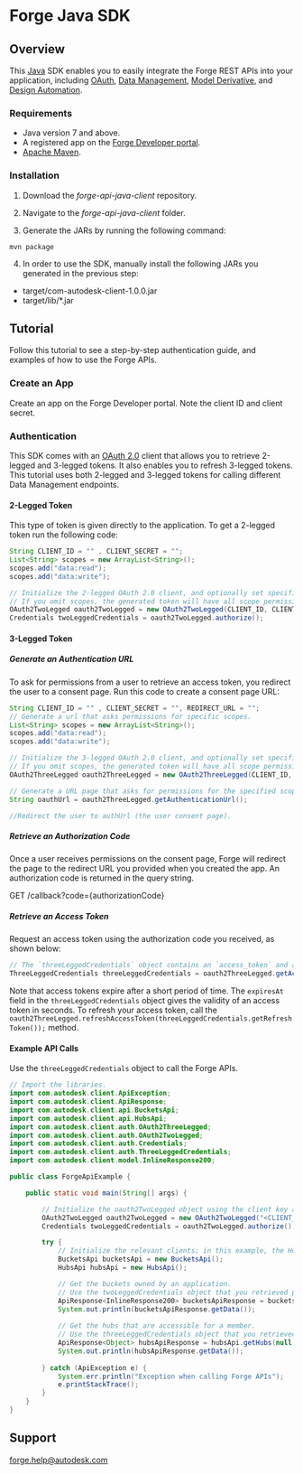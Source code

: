 # Forge Java SDK

## Overview
This [Java](https://java.com/) SDK enables you to easily integrate the Forge REST APIs into your application,
including <a href="https://developer.autodesk.com/en/docs/oauth/v2/overview/" target="_blank">OAuth</a>, <a href="https://developer.autodesk.com/en/docs/data/v2/overview/" target="_blank">Data Management</a>, <a href="https://developer.autodesk.com/en/docs/model-derivative/v2/overview/" target="_blank">Model Derivative</a>, and <a href="https://developer.autodesk.com/en/docs/design-automation/v2/overview/" target="_blank">Design Automation</a>.

### Requirements
* Java version 7 and above.
* A registered app on the <a href="https://developer.autodesk.com/myapps" target="_blank">Forge Developer portal</a>.
* [Apache Maven](https://maven.apache.org/).

### Installation
1) Download the *forge-api-java-client* repository.

2) Navigate to the *forge-api-java-client* folder. 

3) Generate the JARs by running the following command:

```shell
mvn package
```

4) In order to use the SDK, manually install the following JARs you generated in the previous step:

* target/com-autodesk-client-1.0.0.jar
* target/lib/*.jar

## Tutorial
Follow this tutorial to see a step-by-step authentication guide, and examples of how to use the Forge APIs.

### Create an App
Create an app on the Forge Developer portal. Note the client ID and client secret.

### Authentication
This SDK comes with an <a href="https://developer.autodesk.com/en/docs/oauth/v2/overview/" target="_blank">OAuth 2.0</a> client that allows you to retrieve 2-legged and 3-legged tokens. It also enables you to refresh 3-legged tokens. This tutorial uses both 2-legged and 3-legged tokens for calling different Data Management endpoints.


#### 2-Legged Token

This type of token is given directly to the application.
To get a 2-legged token run the following code:

``` Java
String CLIENT_ID = "" , CLIENT_SECRET = "";
List<String> scopes = new ArrayList<String>();
scopes.add("data:read");
scopes.add("data:write");

// Initialize the 2-legged OAuth 2.0 client, and optionally set specific scopes.
// If you omit scopes, the generated token will have all scope permissions.
OAuth2TwoLegged oauth2TwoLegged = new OAuth2TwoLegged(CLIENT_ID, CLIENT_SECRET, scopes);
Credentials twoLeggedCredentials = oauth2TwoLegged.authorize();
```

#### 3-Legged Token
##### Generate an Authentication URL

To ask for permissions from a user to retrieve an access token, you
redirect the user to a consent page. Run this code to create a consent page URL:

``` Java
String CLIENT_ID = "" , CLIENT_SECRET = "", REDIRECT_URL = "";
// Generate a url that asks permissions for specific scopes.
List<String> scopes = new ArrayList<String>();
scopes.add("data:read");
scopes.add("data:write");

// Initialize the 3-legged OAuth 2.0 client, and optionally set specific scopes.
// If you omit scopes, the generated token will have all scope permissions.
OAuth2ThreeLegged oauth2ThreeLegged = new OAuth2ThreeLegged(CLIENT_ID, CLIENT_SECRET, REDIRECT_URL, scopes);

// Generate a URL page that asks for permissions for the specified scopes.
String oauthUrl = oauth2ThreeLegged.getAuthenticationUrl();

//Redirect the user to authUrl (the user consent page).
```

##### Retrieve an Authorization Code

Once a user receives permissions on the consent page, Forge will redirect
the page to the redirect URL you provided when you created the app. An authorization code is returned in the query string.

GET /callback?code={authorizationCode}

##### Retrieve an Access Token

Request an access token using the authorization code you received, as shown below:

``` Java
// The `threeLeggedCredentials` object contains an `access_token` and an optional `refresh_token` that you can use to call the endpoints.
ThreeLeggedCredentials threeLeggedCredentials = oauth2ThreeLegged.getAccessToken(authorizationCode);
```

Note that access tokens expire after a short period of time. The `expiresAt` field in the `threeLeggedCredentials` object gives the validity of an access token in seconds. To refresh your access token, call the `oauth2ThreeLegged.refreshAccessToken(threeLeggedCredentials.getRefreshToken());` method.


#### Example API Calls

Use the `threeLeggedCredentials` object to call the Forge APIs.

```java
// Import the libraries.
import com.autodesk.client.ApiException;
import com.autodesk.client.ApiResponse;
import com.autodesk.client.api.BucketsApi;
import com.autodesk.client.api.HubsApi;
import com.autodesk.client.auth.OAuth2ThreeLegged;
import com.autodesk.client.auth.OAuth2TwoLegged;
import com.autodesk.client.auth.Credentials;
import com.autodesk.client.auth.ThreeLeggedCredentials;
import com.autodesk.client.model.InlineResponse200;

public class ForgeApiExample {

    public static void main(String[] args) {

        // Initialize the oauth2TwoLegged object using the client key and client secret you received when creating the app on the Forge Developer portal:
        OAuth2TwoLegged oauth2TwoLegged = new OAuth2TwoLegged("<CLIENT_ID>", "<CLIENT_SECRET>", null);
        Credentials twoLeggedCredentials = oauth2TwoLegged.authorize();

        try {
            // Initialize the relevant clients; in this example, the Hubs and Buckets clients (part of the Data Management API).
            BucketsApi bucketsApi = new BucketsApi();
            HubsApi hubsApi = new HubsApi();

            // Get the buckets owned by an application.
            // Use the twoLeggedCredentials object that you retrieved previously.
            ApiResponse<InlineResponse200> bucketsApiResponse = bucketsApi.getBuckets(null, null, null, twoLeggedCredentials);
            System.out.println(bucketsApiResponse.getData());
            
            // Get the hubs that are accessible for a member.
            // Use the threeLeggedCredentials object that you retrieved previously.
            ApiResponse<Object> hubsApiResponse = hubsApi.getHubs(null, null, threeLeggedCredentials);
            System.out.println(hubsApiResponse.getData());
            
        } catch (ApiException e) {
            System.err.println("Exception when calling Forge APIs");
            e.printStackTrace();
        }
    }
}
```

## Support

forge.help@autodesk.com

